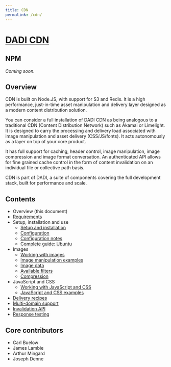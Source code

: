 ```yaml
---
title: CDN
permalink: /cdn/
---
```


# [DADI CDN](https://github.com/dadi/cdn)

## NPM

_Coming soon._

## Overview

CDN is built on Node.JS, with support for S3 and Redis. It is a high performance, just-in-time asset manipulation and delivery layer designed as a modern content distribution solution.

You can consider a full installation of DADI CDN as being analogous to a traditional CDN (Content Distribution Network) such as Akamai or Limelight. It is designed to carry the processing and delivery load associated with image manipulation and asset delivery (CSS/JS/fonts). It acts autonomously as a layer on top of your core product.

It has full support for caching, header control, image manipulation, image compression and image format conversation. An authenticated API allows for fine grained cache control in the form of content invalidation on an individual file or collective path basis.

CDN is part of DADI, a suite of components covering the full development stack, built for performance and scale.

## Contents

* Overview (this document)
* [Requirements](./requirements.md)
* Setup, installation and use
	* [Setup and installation](./setupAndInstallation.md)
	* [Configuration](./configuration.md)
	* [Configuration notes](./configurationNotes.md)
	* [Complete guide: Ubuntu](./installGuide.ubuntu.md)
* Images
	* [Working with images](./workingWithImages.md)
	* [Image manipulation examples](./examples.imageManipulation.md)
	* [Image data](./imageData.md)
	* [Available filters](./availableFilters.md)
	* [Compression](./compression.md)
* JavaScript and CSS
	* [Working with JavaScript and CSS](./workingWithJavascriptAndCss.md)
	* [JavaScript and CSS examples](./examples.javascriptAndCss.md)
* [Delivery recipes](./deliveryRecipes.md)
* [Multi-domain support](./multiDomainSupport.md)
* [Invalidation API](./invalidationApi.md)
* [Response testing](./responseTesting.md)

## Core contributors

* Carl Buelow
* James Lambie
* Arthur Mingard
* Joseph Denne